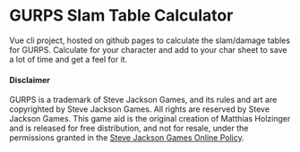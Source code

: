 # GURPS Slam Table Calculator

Vue cli project, hosted on github pages to calculate the slam/damage tables for GURPS.
Calculate for your character and add to your char sheet to save a lot of time and get a feel for it.

#### Disclaimer
GURPS is a trademark of Steve Jackson Games, and its rules and art are copyrighted by Steve Jackson Games. All
rights are reserved by Steve Jackson Games. This game aid is the original creation of Matthias Holzinger and is
released for free distribution, and not for resale, under the permissions granted in the [Steve Jackson Games Online Policy](http://www.sjgames.com/general/online_policy.html).
